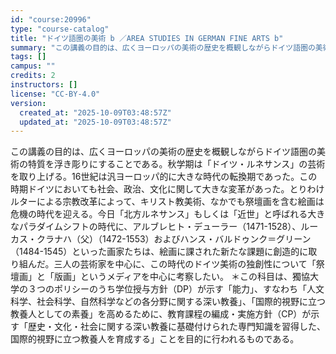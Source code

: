 ```yaml
---
id: "course:20996"
type: "course-catalog"
title: "ドイツ語圏の美術 b ／AREA STUDIES IN GERMAN FINE ARTS b"
summary: "この講義の目的は、広くヨーロッパの美術の歴史を概観しながらドイツ語圏の美術の特質を浮き彫りにすることである。秋学期は「ドイツ・ルネサンス」の芸術を取り上げる。16世紀は汎ヨーロッパ的に大きな時代の転換期であった。この時期ドイツにおいても社会…"
tags: []
campus: ""
credits: 2
instructors: []
license: "CC-BY-4.0"
version:
  created_at: "2025-10-09T03:48:57Z"
  updated_at: "2025-10-09T03:48:57Z"
---
```

この講義の目的は、広くヨーロッパの美術の歴史を概観しながらドイツ語圏の美術の特質を浮き彫りにすることである。秋学期は「ドイツ・ルネサンス」の芸術を取り上げる。16世紀は汎ヨーロッパ的に大きな時代の転換期であった。この時期ドイツにおいても社会、政治、文化に関して大きな変革があった。とりわけルターによる宗教改革によって、キリスト教美術、なかでも祭壇画を含む絵画は危機の時代を迎える。今日「北方ルネサンス」もしくは「近世」と呼ばれる大きなパラダイムシフトの時代に、アルブレヒト・デューラー（1471-1528）、ルーカス・クラナハ（父）（1472-1553）およびハンス・バルドゥンク＝グリーン（1484-1545）といった画家たちは、絵画に課された新たな課題に創造的に取り組んだ。三人の芸術家を中心に、この時代のドイツ美術の独創性について「祭壇画」と「版画」というメディアを中心に考察したい。 ＊この科目は、獨協大学の３つのポリシーのうち学位授与方針（DP）が示す「能力」、すなわち「人文科学、社会科学、自然科学などの各分野に関する深い教養」、「国際的視野に立つ教養人としての素養」を高めるために、教育課程の編成・実施方針（CP）が示す「歴史・文化・社会に関する深い教養に基礎付けられた専門知識を習得した、国際的視野に立つ教養人を育成する」ことを目的に行われるものである。
